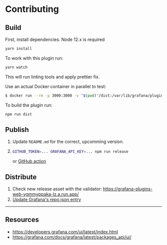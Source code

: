 # Contributing

## Build
First, install dependencies.
Node 12.x is required

```BASH
yarn install
```

To work with this plugin run:

```BASH
yarn watch
```

This will run linting tools and apply prettier fix.

Use an actual Docker container in parallel to test:

```BASH
$ docker run --rm -p 3000:3000 -v "$(pwd)"/dist:/var/lib/grafana/plugins/cloudspout-button-panel --name=grafana grafana/grafana:7.3.3
```

To build the plugin run:

```BASH
npm run dist
```

## Publish

1. Update `README.md` for the correct, upcomming version.

2. ```BASH
   GITHUB_TOKEN=... GRAFANA_API_KEY=... npm run release
   ```
   or [GitHub action](https://github.com/cloudspout/cloudspout-button-panel/actions?query=workflow%3A%22Node.js+Release%22)

## Distribute


1. Check new release asset with the validator: https://grafana-plugins-web-vgmmyppaka-lz.a.run.app/
2. [Update Grafana's repo.json entry](https://github.com/grafana/grafana-plugin-repository#add-a-plugin-to-repojson)

---

## Resources
* https://developers.grafana.com/ui/latest/index.html
* https://grafana.com/docs/grafana/latest/packages_api/ui/

